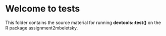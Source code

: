 # Welcome to tests
This folder contains the source material for running **devtools::test()** on the R package assignment2mbeletsky. 
